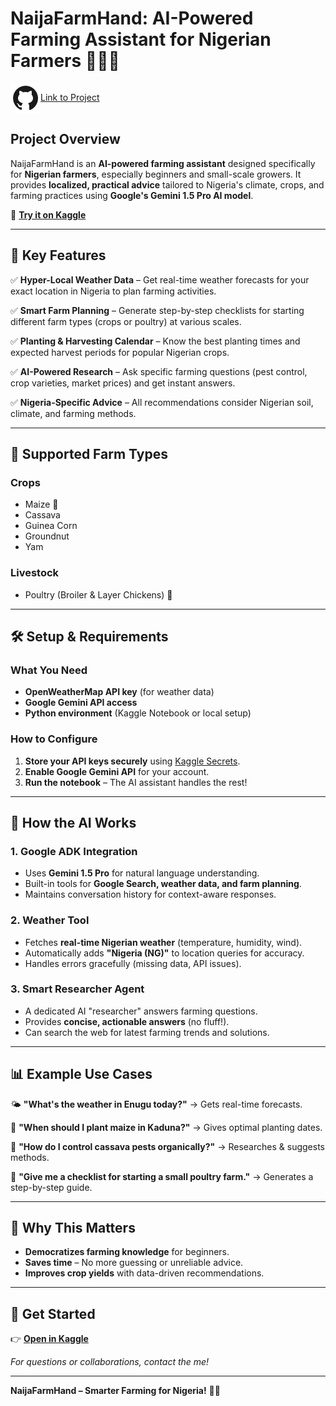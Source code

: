 # **NaijaFarmHand: AI-Powered Farming Assistant for Nigerian Farmers** 🌱🇳🇬  

<img src="../icons8-github-48.png" alt="" align="center">[Link to Project](https://github.com/stenwire/NaijaFarmHand-Agent)

<!-- ![Farm Assistant Concept](https://example.com/farm-assistant-image.jpg) *Illustration of NaijaFarmHand assisting Nigerian farmers*   -->

## **Project Overview**  
NaijaFarmHand is an **AI-powered farming assistant** designed specifically for **Nigerian farmers**, especially beginners and small-scale growers. It provides **localized, practical advice** tailored to Nigeria's climate, crops, and farming practices using **Google's Gemini 1.5 Pro AI model**.  

🔗 **[Try it on Kaggle](https://www.kaggle.com/code/stephennwankwo/naijafarmhand-agent)**  

---

## **🌿 Key Features**  

✅ **Hyper-Local Weather Data** – Get real-time weather forecasts for your exact location in Nigeria to plan farming activities.  

✅ **Smart Farm Planning** – Generate step-by-step checklists for starting different farm types (crops or poultry) at various scales.  

✅ **Planting & Harvesting Calendar** – Know the best planting times and expected harvest periods for popular Nigerian crops.  

✅ **AI-Powered Research** – Ask specific farming questions (pest control, crop varieties, market prices) and get instant answers.  

✅ **Nigeria-Specific Advice** – All recommendations consider Nigerian soil, climate, and farming methods.  

---

## **🌽 Supported Farm Types**  

### **Crops**  
- Maize 🌽  
- Cassava  
- Guinea Corn  
- Groundnut  
- Yam  

### **Livestock**  
- Poultry (Broiler & Layer Chickens) 🐔  

---

## **🛠 Setup & Requirements**  

### **What You Need**  
- **OpenWeatherMap API key** (for weather data)  
- **Google Gemini API access**  
- **Python environment** (Kaggle Notebook or local setup)  

### **How to Configure**  
1. **Store your API keys securely** using [Kaggle Secrets](https://www.kaggle.com/discussions/product-feedback/114053).  
2. **Enable Google Gemini API** for your account.  
3. **Run the notebook** – The AI assistant handles the rest!  

---

## **🤖 How the AI Works**  

### **1. Google ADK Integration**  
- Uses **Gemini 1.5 Pro** for natural language understanding.  
- Built-in tools for **Google Search, weather data, and farm planning**.  
- Maintains conversation history for context-aware responses.  

### **2. Weather Tool**  
- Fetches **real-time Nigerian weather** (temperature, humidity, wind).  
- Automatically adds **"Nigeria (NG)"** to location queries for accuracy.  
- Handles errors gracefully (missing data, API issues).  

### **3. Smart Researcher Agent**  
- A dedicated AI "researcher" answers farming questions.  
- Provides **concise, actionable answers** (no fluff!).  
- Can search the web for latest farming trends and solutions.  

---

## **📊 Example Use Cases**  

🌤 **"What's the weather in Enugu today?"** → Gets real-time forecasts.  

📅 **"When should I plant maize in Kaduna?"** → Gives optimal planting dates.  

🐛 **"How do I control cassava pests organically?"** → Researches & suggests methods.  

📝 **"Give me a checklist for starting a small poultry farm."** → Generates a step-by-step guide.  

---

## **🚀 Why This Matters**  
- **Democratizes farming knowledge** for beginners.  
- **Saves time** – No more guessing or unreliable advice.  
- **Improves crop yields** with data-driven recommendations.  

---

## **🔗 Get Started**  
👉 **[Open in Kaggle](https://www.kaggle.com/code/stephennwankwo/naijafarmhand-agent)**  

*For questions or collaborations, contact the me!*  

---  

**NaijaFarmHand – Smarter Farming for Nigeria!** 🌱💡